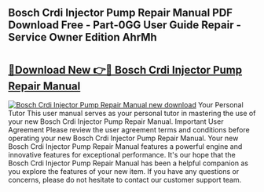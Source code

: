 ## Bosch Crdi Injector Pump Repair Manual PDF Download Free - Part-0GG User Guide Repair - Service Owner Edition AhrMh

# <h2><a href="http://bc67416.oget.top/?id=Bosch+Crdi+Injector+Pump+Repair+Manual">🔗Download New 👉🔴 Bosch Crdi Injector Pump Repair Manual</a></h2>

[![Bosch Crdi Injector Pump Repair Manual new download](https://i.imgur.com/5g1atiW.png)](http://bc67416.oget.top/?id=Bosch+Crdi+Injector+Pump+Repair+Manual)
Your Personal Tutor This user manual serves as your personal tutor in mastering the use of your new Bosch Crdi Injector Pump Repair Manual. Important User Agreement Please review the user agreement terms and conditions before operating your new Bosch Crdi Injector Pump Repair Manual. Your new Bosch Crdi Injector Pump Repair Manual features a powerful engine and innovative features for exceptional performance. It's our hope that the Bosch Crdi Injector Pump Repair Manual has been a helpful companion as you explore the features of your new item. If you have any questions or concerns, please do not hesitate to contact our customer support team.
